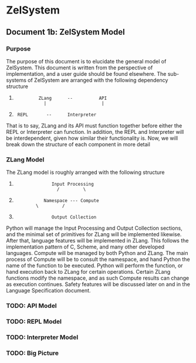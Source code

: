 # ZelSystem
## Document 1b: ZelSystem Model

### Purpose
The purpose of this document is to elucidate the general model of ZelSystem.
This document is written from the perspective of implementation, and a user
guide should be found elsewhere. The sub-systems of ZelSystem are arranged with
the following dependency structure


1.  	        ZLang      --          API
                  |                     |
2.		REPL	   --	   Interpreter

That is to say, ZLang and its API must function together before either the REPL
or Interpreter can function. In addition, the REPL and Interpreter will be
interdependent, given how similar their functionality is. Now, we will break
down the structure of each component in more detail

### ZLang Model
The ZLang model is roughly arranged with the following structure


1.                   Input Processing
                       /         \     
2.                Namespace --- Compute
		       \         /
3.                   Output Collection

Python will manage the Input Processing and Output Collection sections, and the
minimal set of primitives for ZLang will be implemented likewise. After that,
language features will be implemented in ZLang. This follows the implementation
pattern of C, Scheme, and many other developed languages. Compute will be
managed by both Python and ZLang. The main process of Compute will be to consult
the namespace, and hand Python the name of the function to be executed. Python
will perform the function, or hand execution back to ZLang for certain
operations. Certain ZLang functions modify the namespace, and as such Compute
results can change as execution continues. Safety features will be discussed
later on and in the Language Specification document.

### TODO: API Model

### TODO: REPL Model

### TODO: Interpreter Model

### TODO: Big Picture